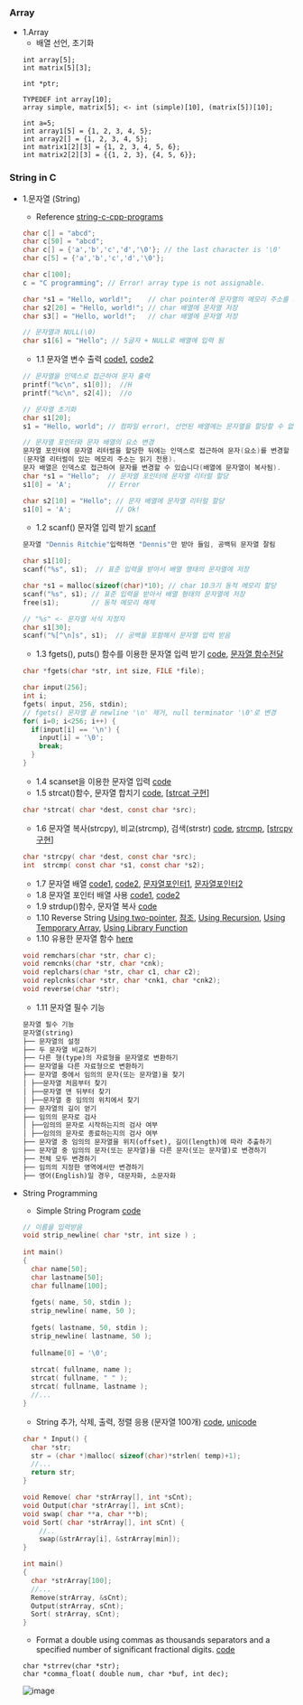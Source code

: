 ### Array
* 1.Array
    * 배열 선언, 초기화
    ```
    int array[5];
    int matrix[5][3];

    int *ptr;

    TYPEDEF int array[10];
    array simple, matrix[5]; <- int (simple)[10], (matrix[5])[10];

    int a=5;
    int array1[5] = {1, 2, 3, 4, 5};
    int array2[] = {1, 2, 3, 4, 5};
    int matrix1[2][3] = {1, 2, 3, 4, 5, 6};
    int matrix2[2][3] = {{1, 2, 3}, {4, 5, 6}};
    
    ```   
### String in C
* 1.문자열 (String)
    * Reference [string-c-cpp-programs](https://www.geeksforgeeks.org/string-c-cpp-programs/)
    ```c
    char c[] = "abcd";
    char c[50] = "abcd";
    char c[] = {'a','b','c','d','\0'}; // the last character is '\0'
    char c[5] = {'a','b','c','d','\0'};
    
    char c[100];
    c = "C programming"; // Error! array type is not assignable.
    ```
    ```c
    char *s1 = "Hello, world!";    // char pointer에 문자열의 메모리 주소를 저장
    char s2[20] = "Hello, world!"; // char 배열에 문자열 저장
    char s3[] = "Hello, world!";   // char 배열에 문자열 저장
  
    // 문자열과 NULL(\0)
    char s1[6] = "Hello"; // 5글자 + NULL로 배열에 입력 됨
    ```
    
    *  1.1 문자열 변수 출력 [code1](https://github.com/csbyun-data/C-Pro/blob/main/chap01/String_in_C/String_output1.c), [code2](https://github.com/csbyun-data/C-Pro/blob/main/chap01/String_in_C/String_output2.c)
    ```c
    // 문자열을 인덱스로 접근하여 문자 출력
    printf("%c\n", s1[0]);  //H
    printf("%c\n", s2[4]);  //o
    ```
    ```c
    // 문자열 초기화
    char s1[20];
    s1 = "Hello, world"; // 컴파일 error!, 선언된 배열에는 문자열을 할당할 수 없음
    
    // 문자열 포인터와 문자 배열의 요소 변경
    문자열 포인터에 문자열 리터럴을 할당한 뒤에는 인덱스로 접근하여 문자(요소)를 변경할 수 없음
    (문자열 리터럴이 있는 메모리 주소는 읽기 전용).
    문자 배열은 인덱스로 접근하여 문자를 변경할 수 있습니다(배열에 문자열이 복사됨).
    char *s1 = "Hello";  // 문자열 포인터에 문자열 리터럴 할당
    s1[0] = 'A';         // Error
  
    char s2[10] = "Hello"; // 문자 배열에 문자열 리터럴 할당
    s1[0] = 'A';           // Ok!
    ```
    
    *  1.2 scanf() 문자열 입력 받기 [scanf](https://github.com/csbyun-data/C-Pro/blob/main/chap01/String_in_C/String_input1.c)
    ```c
    문자열 "Dennis Ritchie"입력하면 "Dennis"만 받아 들임, 공백뒤 문자열 잘림
    ```
    ```c
    char s1[10];
    scanf("%s", s1);  // 표준 입력을 받아서 배열 행태의 문자열에 저장
  
    char *s1 = malloc(sizeof(char)*10); // char 10크기 동적 메모리 할당
    scanf("%s", s1); // 표준 입력을 받아서 배열 형태의 문자열에 저장
    free(s1);        // 동적 메모리 해제
  
    // "%s" <- 문자열 서식 지정자
    char s1[30];
    scanf("%[^\n]s", s1);  // 공백을 포함해서 문자열 입력 받음
    ```
    *  1.3 fgets(), puts() 함수를 이용한 문자열 입력 받기 [code](https://github.com/csbyun-data/C-Pro/blob/main/chap01/String_in_C/String_gets1.c), [문자열 함수전달](https://github.com/csbyun-data/C-Pro/blob/main/chap01/String_in_C/Passing_String1.c)
    ```c
    char *fgets(char *str, int size, FILE *file);
  
    char input(256];
    int i;
    fgets( input, 256, stdin);
    // fgets() 문자열 끝 newline '\n' 제거, null terminator '\0'로 변경
    for( i=0; i<256; i++) {
      if(input[i] == '\n') {
        input[i] = '\0';
        break;
      }
    }
    ```
    *  1.4 scanset을 이용한 문자열 입력 [code](https://github.com/csbyun-data/C-Pro/blob/main/chap01/String_in_C/String_scanset1.c)
    *  1.5 strcat()함수, 문자열 합치기 [code](https://github.com/csbyun-data/C-Pro/blob/main/chap01/String_in_C/String_strcat1.c), [[strcat 구현](https://github.com/csbyun-data/C-Pro/blob/main/chap01/String_in_C/my_strcat.c)]
    ```c
    char *strcat( char *dest, const char *src);
    ```
    *  1.6 문자열 복사(strcpy), 비교(strcmp), 검색(strstr) [code](https://github.com/csbyun-data/C-Pro/blob/main/chap01/String_in_C/String_func1.c), [strcmp](https://github.com/csbyun-data/C-Pro/blob/main/chap01/String_in_C/String_strcmp1.c), [[strcpy 구현](https://github.com/csbyun-data/C-Pro/blob/main/chap01/String_in_C/my_strcpy.c)]
    ```c
    char *strcpy( char *dest, const char *src);
    int  strcmp( const char *s1, const char *s2);
    ```
    *  1.7 문자열 배열 [code1](https://github.com/csbyun-data/C-Pro/blob/main/chap01/String_in_C/String_array1.c), [code2](https://github.com/csbyun-data/C-Pro/blob/main/chap01/String_in_C/String_array2.c), [문자열포인터1](https://github.com/csbyun-data/C-Pro/blob/main/chap01/String_in_C/String_array3.c), [문자열포인터2](https://github.com/csbyun-data/C-Pro/blob/main/chap01/String_in_C/String_array4.c)
    *  1.8 문자열 포인터 배열 사용 [code1](https://github.com/csbyun-data/C-Pro/blob/main/chap01/String_in_C/String_parray1.c), [code2](https://github.com/csbyun-data/C-Pro/blob/main/chap01/String_in_C/String_parray2.c)
    *  1.9 strdup()함수, 문자열 복사 [code](https://github.com/csbyun-data/C-Pro/blob/main/chap01/String_in_C/String_strdup1.c)
    *  1.10 Reverse String [Using two-pointer](https://github.com/csbyun-data/C-Pro/blob/main/chap01/String_in_C/Reverse_String.c), [참조](https://www.geeksforgeeks.org/reverse-string-in-c/), [Using Recursion](https://github.com/csbyun-data/C-Pro/blob/main/chap01/String_in_C/Reverse_String2.c), [Using Temporary Array](https://github.com/csbyun-data/C-Pro/blob/main/chap01/String_in_C/Reverse_String3.c), [Using Library Function](https://github.com/csbyun-data/C-Pro/blob/main/chap01/String_in_C/Reverse_String4.c)
    *  1.10 유용한 문자열 함수 [here](https://github.com/csbyun-data/C-Pro/blob/main/chap01/String_in_C/Useful_string_function.c)
    ```c
    void remchars(char *str, char c);
    void remcnks(char *str, char *cnk);
    void replchars(char *str, char c1, char c2);
    void replcnks(char *str, char *cnk1, char *cnk2);
    void reverse(char *str);
    ```
    * 1.11 문자열 필수 기능
    ```txt
    문자열 필수 기능
    문자열(string)
    ├── 문자열의 설정
    ├── 두 문자열 비교하기
    ├── 다른 형(type)의 자료형을 문자열로 변환하기
    ├── 문자열을 다른 자료형으로 변환하기
    ├── 문자열 중에서 임의의 문자(또는 문자열)을 찾기
    │ ├──문자열 처음부터 찾기
    │ ├──문자열 맨 뒤부터 찾기
    │ ├──문자열 중 임의의 위치에서 찾기
    ├── 문자열의 길이 얻기
    ├── 임의의 문자로 검사
    │ ├──임의의 문자로 시작하는지의 검사 여부
    │ ├──임의의 문자로 종료하는지의 검사 여부
    ├── 문자열 중 임의의 문자열을 위치(offset), 길이(length)에 따라 추출하기
    ├── 문자열 중 임의의 문자(또는 문자열)을 다른 문자(또는 문자열)로 변경하기
    ├── 전체 모두 변경하기
    ├── 임의의 지정한 영역에서만 변경하기
    ├── 영어(English)일 경우, 대문자화, 소문자화
    ```

* String Programming
    * Simple String Program [code](https://github.com/csbyun-data/C-Pro/blob/main/chap01/String_in_C/Small_Program1.c)
    ```c
    // 이름을 입력받음
    void strip_newline( char *str, int size ) ;
     
    int main()
    {
      char name[50];
      char lastname[50];
      char fullname[100]; 
     
      fgets( name, 50, stdin );
      strip_newline( name, 50 );
      
      fgets( lastname, 50, stdin );
      strip_newline( lastname, 50 );
      
      fullname[0] = '\0';            
      
      strcat( fullname, name );
      strcat( fullname, " " );
      strcat( fullname, lastname );
      //...
    }
    ```
    * String 추가, 삭제, 출력, 정렬 응용 (문자열 100개) [code](https://github.com/csbyun-data/C-Pro/blob/main/chap01/String_in_C/String_Pro1.c), [unicode](https://github.com/csbyun-data/C-Pro/blob/main/chap01/String_in_C/String_Pro_Unicode.c)
    ```c
    char * Input() {
      char *str;
      str = (char *)malloc( sizeof(char)*strlen( temp)+1);
      //...
      return str;
    }
    
    void Remove( char *strArray[], int *sCnt);
    void Output(char *strArray[], int sCnt);
    void swap( char **a, char **b);
    void Sort( char *strArray[], int sCnt) {
    	//..
    	swap(&strArray[i], &strArray[min]);
    }
    
    int main()
    {
      char *strArray[100];
      //...
      Remove(strArray, &sCnt);
      Output(strArray, sCnt);
      Sort( strArray, sCnt);
    }
    ```
    * Format a double using commas as thousands separators and a specified number of significant fractional digits.
      [code](https://github.com/csbyun-data/C-Pro/blob/main/chap01/String_in_C/commaflt.c)
    ```
    char *strrev(char *str);
    char *comma_float( double num, char *buf, int dec);
    ```
    ![image](https://github.com/user-attachments/assets/18ba751a-5892-4496-9dc4-9a38699aa27c)




